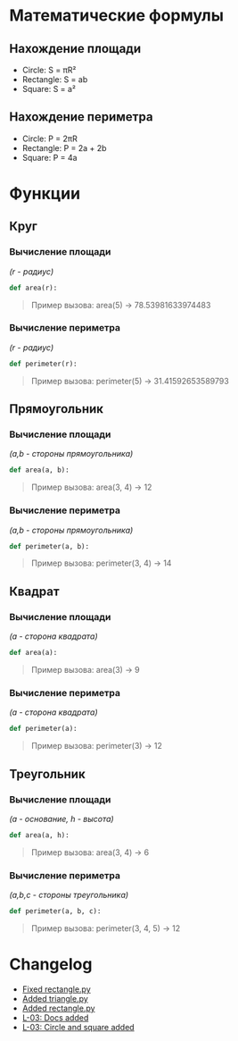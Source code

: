 # Математические формулы
## Нахождение площади
- Circle: S = πR²
- Rectangle: S = ab
- Square: S = a²

## Нахождение периметра
- Circle: P = 2πR
- Rectangle: P = 2a + 2b
- Square: P = 4a

# Функции
## Круг
### Вычисление площади
*(r - радиус)*
```python
def area(r):
```
> Пример вызова: area(5) -> 78.53981633974483

### Вычисление периметра
*(r - радиус)*
```python
def perimeter(r):
```
> Пример вызова: perimeter(5) -> 31.41592653589793

## Прямоугольник
### Вычисление площади
*(a,b - стороны прямоугольника)*
```python
def area(a, b):
```
> Пример вызова: area(3, 4) -> 12

### Вычисление периметра
*(a,b - стороны прямоугольника)*
```python
def perimeter(a, b):
```
> Пример вызова: perimeter(3, 4) -> 14

## Квадрат
### Вычисление площади
*(a - сторона квадрата)*
```python
def area(a):
```
> Пример вызова: area(3) -> 9

### Вычисление периметра
*(a - сторона квадрата)*
```python
def perimeter(a):
```
> Пример вызова: perimeter(3) -> 12

## Треугольник
### Вычисление площади
*(a - основание, h - высота)*
```python
def area(a, h):
```
> Пример вызова: area(3, 4) -> 6

### Вычисление периметра
*(a,b,c - стороны треугольника)*
```python
def perimeter(a, b, c):
```
> Пример вызова: perimeter(3, 4, 5) -> 12

# Changelog
- [Fixed rectangle.py](https://github.com/soilow/geometric_lib/commit/68eb5b9fa84158b73667fd18002cd3c1c36a62bf)
- [Added triangle.py](https://github.com/soilow/geometric_lib/commit/0737645eb11b576050358c21c90d048ab8ff9a61)
- [Added rectangle.py](https://github.com/soilow/geometric_lib/commit/176e0720cda60b0d434ee8ba5a3a934610403548)
- [L-03: Docs added](https://github.com/soilow/geometric_lib/commit/d078c8d9ee6155f3cb0e577d28d337b791de28e2)
- [L-03: Circle and square added](https://github.com/soilow/geometric_lib/commit/8ba9aeb3cea847b63a91ac378a2a6db758682460)

